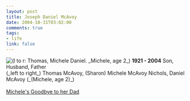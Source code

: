 ```yaml
--- 
layout: post
title: Joseph Daniel McAvoy
date: 2004-10-31T03:02:00
comments: true
tags:
- life
link: false
---
```

<img src="https://zanshin.net/images/dan.jpg" alt="(l to r: Thomas, Michele Daniel. _Michele, age 2_)">
<strong>1921 - 2004</strong> Son, Husband, Father <br />(_left to right_) Thomas McAvoy, (Sharon) Michele McAvoy Nichols, Daniel McAvoy (_(Michele, age 2)_)<br /><br /><a href="http://andifyoudidknow.com/archives/000508.html" title="Michele's Goodbye to her dad">Michele's Goodbye to her Dad</a>
